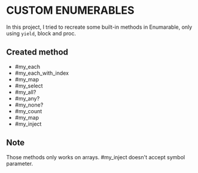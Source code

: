 # CUSTOM ENUMERABLES

In this project, I tried to recreate some built-in methods in Enumarable, only using `yield`, block and proc.


## Created method
* \#my_each  
* \#my_each_with_index  
* \#my_map  
* \#my_select
* \#my_all?
* \#my_any?
* \#my_none?
* \#my_count
* \#my_map
* \#my_inject

## Note
Those methods only works on arrays.  #my_inject doesn't accept symbol parameter.
